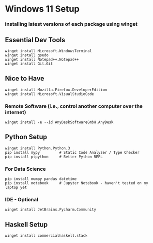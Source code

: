 # Windows 11 Setup 
### installing latest versions of each package using winget

## Essential Dev Tools
```
winget install Microsoft.WindowsTerminal
winget install gsudo
winget install Notepad++.Notepad++
winget install Git.Git
```

## Nice to Have
```
winget install Mozilla.Firefox.DeveloperEdition
winget install Microsoft.VisualStudioCode
```

### Remote Software (i.e., control another computer over the internet)
```
winget install -e --id AnyDeskSoftwareGmbH.AnyDesk 
```

## Python Setup
```
winget install Python.Python.3
pip install mypy         # Static Code Analyzer / Type Checker
pip install ptpython     # Better Python REPL
```

### For Data Science
```
pip install numpy pandas datetime
pip install notebook     # Jupyter Notebook - haven't tested on my laptop yet
```

### IDE - Optional
```
winget install JetBrains.Pycharm.Community
```

## Haskell Setup
```
winget install commercialhaskell.stack
```
